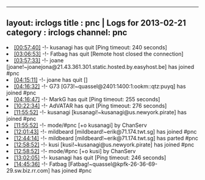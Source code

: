 
---
layout: irclogs
title : pnc | Logs for 2013-02-21
category : irclogs
channel: pnc
---
<li class="logitem"><a href="#00:57:40" name="00:57:40" class="time">[00:57:40]</a> -!- <span class="quit">kusanagi</span> has quit [Ping timeout: 240 seconds] </li>
<li class="logitem"><a href="#03:06:53" name="03:06:53" class="time">[03:06:53]</a> -!- <span class="quit">Fatbag</span> has quit [Remote host closed the connection] </li>
<li class="logitem"><a href="#03:57:33" name="03:57:33" class="time">[03:57:33]</a> -!- <span class="join">joane</span> [joane!~joanejona@21.43.361.301.static.hosted.by.easyhost.be] has joined #pnc </li>
<li class="logitem"><a href="#04:15:11" name="04:15:11" class="time">[04:15:11]</a> -!- <span class="quit">joane</span> has quit [] </li>
<li class="logitem"><a href="#04:16:32" name="04:16:32" class="time">[04:16:32]</a> -!- <span class="join">G73</span> [G73!~quassel@2401:1400:1:ookm::qtz:puyq] has joined #pnc </li>
<li class="logitem"><a href="#04:16:47" name="04:16:47" class="time">[04:16:47]</a> -!- <span class="quit">MarkG</span> has quit [Ping timeout: 255 seconds] </li>
<li class="logitem"><a href="#10:22:34" name="10:22:34" class="time">[10:22:34]</a> -!- <span class="quit">AdVATAR</span> has quit [Ping timeout: 276 seconds] </li>
<li class="logitem"><a href="#11:55:52" name="11:55:52" class="time">[11:55:52]</a> -!- <span class="join">kusanagi</span> [kusanagi!~kusanagi@us.newyork.pirate] has joined #pnc </li>
<li class="logitem"><a href="#11:55:52" name="11:55:52" class="time">[11:55:52]</a> -!- mode/<span class="mode">#pnc</span> [+o kusanagi] by ChanServ </li>
<li class="logitem"><a href="#12:01:43" name="12:01:43" class="time">[12:01:43]</a> -!- <span class="join">mildbeard</span> [mildbeard!~erik@71.174.twt.sg] has joined #pnc </li>
<li class="logitem"><a href="#12:44:14" name="12:44:14" class="time">[12:44:14]</a> -!- <span class="part">mildbeard</span> [mildbeard!~erik@71.174.twt.sg] has parted #pnc </li>
<li class="logitem"><a href="#12:58:52" name="12:58:52" class="time">[12:58:52]</a> -!- <span class="join">kusi</span> [kusi!~kusanagi@us.newyork.pirate] has joined #pnc </li>
<li class="logitem"><a href="#12:58:52" name="12:58:52" class="time">[12:58:52]</a> -!- mode/<span class="mode">#pnc</span> [+o kusi] by ChanServ </li>
<li class="logitem"><a href="#13:02:05" name="13:02:05" class="time">[13:02:05]</a> -!- <span class="quit">kusanagi</span> has quit [Ping timeout: 246 seconds] </li>
<li class="logitem"><a href="#14:45:36" name="14:45:36" class="time">[14:45:36]</a> -!- <span class="join">Fatbag</span> [Fatbag!~quassel@kpfk-26-36-69-29.sw.biz.rr.com] has joined #pnc </li>



